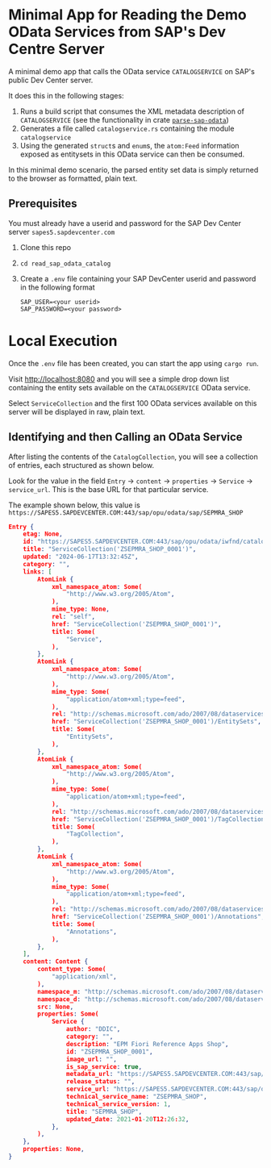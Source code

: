 # Minimal App for Reading the Demo OData Services from SAP's Dev Centre Server

A minimal demo app that calls the OData service `CATALOGSERVICE` on SAP's public Dev Center server.

It does this in the following stages:

1. Runs a build script that consumes the XML metadata description of `CATALOGSERVICE` (see the functionality in crate [`parse-sap-odata`](https://crates.io/crates/parse-sap-odata))
1. Generates a file called `catalogservice.rs` containing the module `catalogservice`
2. Using the generated `struct`s and `enum`s, the `atom:Feed` information exposed as entitysets in this OData service can then be consumed.

In this minimal demo scenario, the parsed entity set data is simply returned to the browser as formatted, plain text.

## Prerequisites

You must already have a userid and password for the SAP Dev Center server `sapes5.sapdevcenter.com`

1. Clone this repo
2. `cd read_sap_odata_catalog`
3. Create a `.env` file containing your SAP DevCenter userid and password in the following format

   ```
   SAP_USER=<your userid>
   SAP_PASSWORD=<your password>
   ```

# Local Execution

Once the `.env` file has been created, you can start the app using `cargo run`.

Visit <http://localhost:8080> and you will see a simple drop down list containing the entity sets available on the `CATALOGSERVICE` OData service.

Select `ServiceCollection` and the first 100 OData services available on this server will be displayed in raw, plain text.

## Identifying and then Calling an OData Service

After listing the contents of the `CatalogCollection`, you will see a collection of entries, each structured as shown below.

Look for the value in the field `Entry` -> `content` -> `properties` -> `Service` -> `service_url`.
This is the base URL for that particular service.

The example shown below, this value is `https://SAPES5.SAPDEVCENTER.COM:443/sap/opu/odata/sap/SEPMRA_SHOP`

```json
Entry {
    etag: None,
    id: "https://SAPES5.SAPDEVCENTER.COM:443/sap/opu/odata/iwfnd/catalogservice;v=2/ServiceCollection('ZSEPMRA_SHOP_0001')",
    title: "ServiceCollection('ZSEPMRA_SHOP_0001')",
    updated: "2024-06-17T13:32:45Z",
    category: "",
    links: [
        AtomLink {
            xml_namespace_atom: Some(
                "http://www.w3.org/2005/Atom",
            ),
            mime_type: None,
            rel: "self",
            href: "ServiceCollection('ZSEPMRA_SHOP_0001')",
            title: Some(
                "Service",
            ),
        },
        AtomLink {
            xml_namespace_atom: Some(
                "http://www.w3.org/2005/Atom",
            ),
            mime_type: Some(
                "application/atom+xml;type=feed",
            ),
            rel: "http://schemas.microsoft.com/ado/2007/08/dataservices/related/EntitySets",
            href: "ServiceCollection('ZSEPMRA_SHOP_0001')/EntitySets",
            title: Some(
                "EntitySets",
            ),
        },
        AtomLink {
            xml_namespace_atom: Some(
                "http://www.w3.org/2005/Atom",
            ),
            mime_type: Some(
                "application/atom+xml;type=feed",
            ),
            rel: "http://schemas.microsoft.com/ado/2007/08/dataservices/related/TagCollection",
            href: "ServiceCollection('ZSEPMRA_SHOP_0001')/TagCollection",
            title: Some(
                "TagCollection",
            ),
        },
        AtomLink {
            xml_namespace_atom: Some(
                "http://www.w3.org/2005/Atom",
            ),
            mime_type: Some(
                "application/atom+xml;type=feed",
            ),
            rel: "http://schemas.microsoft.com/ado/2007/08/dataservices/related/Annotations",
            href: "ServiceCollection('ZSEPMRA_SHOP_0001')/Annotations",
            title: Some(
                "Annotations",
            ),
        },
    ],
    content: Content {
        content_type: Some(
            "application/xml",
        ),
        namespace_m: "http://schemas.microsoft.com/ado/2007/08/dataservices/metadata",
        namespace_d: "http://schemas.microsoft.com/ado/2007/08/dataservices",
        src: None,
        properties: Some(
            Service {
                author: "DDIC",
                category: "",
                description: "EPM Fiori Reference Apps Shop",
                id: "ZSEPMRA_SHOP_0001",
                image_url: "",
                is_sap_service: true,
                metadata_url: "https://SAPES5.SAPDEVCENTER.COM:443/sap/opu/odata/sap/SEPMRA_SHOP/$metadata",
                release_status: "",
                service_url: "https://SAPES5.SAPDEVCENTER.COM:443/sap/opu/odata/sap/SEPMRA_SHOP",
                technical_service_name: "ZSEPMRA_SHOP",
                technical_service_version: 1,
                title: "SEPMRA_SHOP",
                updated_date: 2021-01-20T12:26:32,
            },
        ),
    },
    properties: None,
}
```